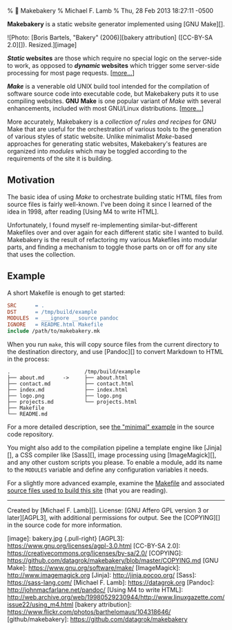 % 🍞 Makebakery
% Michael F. Lamb
% Thu, 28 Feb 2013 18:27:11 -0500

**Makebakery** is a static website generator implemented using [GNU Make][].

![Photo: [Boris Bartels, "Bakery" (2006)][bakery attribution] ([CC-BY-SA 2.0][]). Resized.][image]

**_Static_ websites** are those which require no special logic on the server-side to work, as opposed to **_dynamic_ websites** which trigger some server-side processing for most page requests. 
\[[more...](documentation/about_static_sites/)\]

**_Make_** is a venerable old UNIX build tool intended for the compilation of software source code into executable code, but Makebakery puts it to use compiling websites.
**GNU Make** is one popular variant of _Make_ with several enhancements, included with most GNU/Linux distributions.
\[[more...](documentation/about_make/)\]

More accurately, Makebakery is a _collection of rules and recipes_ for GNU Make that are useful for the orchestration of various tools to the generation of various styles of static website.
Unlike minimalist _Make_-based approaches for generating static websites, Makebakery's features are organized into _modules_ which may be toggled according to the requirements of the site it is building.

## Motivation

The basic idea of using _Make_ to orchestrate building static HTML files from source files is fairly well-known.
I've been doing it since I learned of the idea in 1998, after reading [Using M4 to write HTML].

Unfortunately, I found myself re-implementing similar-but-different Makefiles over and over again for each different static site I wanted to build.
Makebakery is the result of refactoring my various Makefiles into modular parts, and finding a mechanism to toggle those parts on or off for any site that uses the collection.

## Example

A short Makefile is enough to get started:

```makefile
SRC      = .
DST      = /tmp/build/example
MODULES  = ___ignore __source pandoc
IGNORE   = README.html Makefile
include /path/to/makebakery.mk
```

When you run `make`, this will copy source files from the current directory to the destination directory, and use [Pandoc][] to convert Markdown to HTML in the process:

```
.                        /tmp/build/example
├── about.md      ->     ├── about.html
├── contact.md           ├── contact.html
├── index.md             ├── index.html
├── logo.png             ├── logo.png
├── projects.md          └── projects.html
├── Makefile
└── README.md
```

For a more detailed description, see [the "minimal" example](https://github.com/datagrok/makebakery/tree/master/examples/minimal) in the source code repository.

You might also add to the compilation pipeline a template engine like [Jinja][], a CSS compiler like [Sass][], image processing using [ImageMagick][], and any other custom scripts you please.
To enable a module, add its name to the `MODULES` variable and define any configuration variables it needs.

For a slightly more advanced example, examine the [Makefile](https://github.com/datagrok/makebakery/blob/master/examples/makebakery-site/Makefile) and associated [source files used to build this site](https://github.com/datagrok/makebakery/tree/master/examples/makebakery-site) (that you are reading).

---

Created by [Michael F. Lamb][]. License: [GNU Affero GPL version 3 or later][AGPL3], with additional permissions for output. See the [COPYING][] in the source code for more information.

[image]: bakery.jpg {.pull-right}
[AGPL3]: https://www.gnu.org/licenses/agpl-3.0.html
[CC-BY-SA 2.0]: https://creativecommons.org/licenses/by-sa/2.0/
[COPYING]: https://github.com/datagrok/makebakery/blob/master/COPYING.md
[GNU Make]: https://www.gnu.org/software/make/
[ImageMagick]: http://www.imagemagick.org
[Jinja]: http://jinja.pocoo.org/
[Sass]: https://sass-lang.com/
[Michael F. Lamb]: https://datagrok.org
[Pandoc]: http://johnmacfarlane.net/pandoc/
[Using M4 to write HTML]: http://web.archive.org/web/19980529230944/http://www.linuxgazette.com/issue22/using_m4.html
[bakery attribution]: https://www.flickr.com/photos/barthelomaus/104318646/ 
[github/makebakery]: https://github.com/datagrok/makebakery
